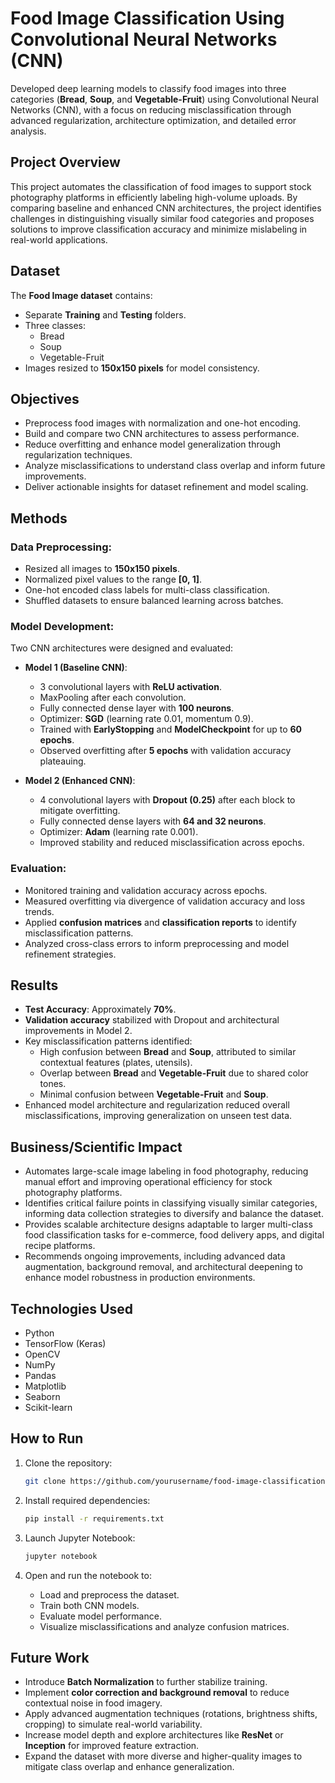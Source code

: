 # Food Image Classification Using Convolutional Neural Networks (CNN)

Developed deep learning models to classify food images into three categories (**Bread**, **Soup**, and **Vegetable-Fruit**) using Convolutional Neural Networks (CNN), with a focus on reducing misclassification through advanced regularization, architecture optimization, and detailed error analysis.

## Project Overview

This project automates the classification of food images to support stock photography platforms in efficiently labeling high-volume uploads. By comparing baseline and enhanced CNN architectures, the project identifies challenges in distinguishing visually similar food categories and proposes solutions to improve classification accuracy and minimize mislabeling in real-world applications.

## Dataset

The **Food Image dataset** contains:
- Separate **Training** and **Testing** folders.
- Three classes:
  - Bread
  - Soup
  - Vegetable-Fruit
- Images resized to **150x150 pixels** for model consistency.

## Objectives

- Preprocess food images with normalization and one-hot encoding.
- Build and compare two CNN architectures to assess performance.
- Reduce overfitting and enhance model generalization through regularization techniques.
- Analyze misclassifications to understand class overlap and inform future improvements.
- Deliver actionable insights for dataset refinement and model scaling.

## Methods

### Data Preprocessing:
- Resized all images to **150x150 pixels**.
- Normalized pixel values to the range **[0, 1]**.
- One-hot encoded class labels for multi-class classification.
- Shuffled datasets to ensure balanced learning across batches.

### Model Development:
Two CNN architectures were designed and evaluated:

- **Model 1 (Baseline CNN)**:
  - 3 convolutional layers with **ReLU activation**.
  - MaxPooling after each convolution.
  - Fully connected dense layer with **100 neurons**.
  - Optimizer: **SGD** (learning rate 0.01, momentum 0.9).
  - Trained with **EarlyStopping** and **ModelCheckpoint** for up to **60 epochs**.
  - Observed overfitting after **5 epochs** with validation accuracy plateauing.

- **Model 2 (Enhanced CNN)**:
  - 4 convolutional layers with **Dropout (0.25)** after each block to mitigate overfitting.
  - Fully connected dense layers with **64 and 32 neurons**.
  - Optimizer: **Adam** (learning rate 0.001).
  - Improved stability and reduced misclassification across epochs.

### Evaluation:
- Monitored training and validation accuracy across epochs.
- Measured overfitting via divergence of validation accuracy and loss trends.
- Applied **confusion matrices** and **classification reports** to identify misclassification patterns.
- Analyzed cross-class errors to inform preprocessing and model refinement strategies.

## Results

- **Test Accuracy**: Approximately **70%**.
- **Validation accuracy** stabilized with Dropout and architectural improvements in Model 2.
- Key misclassification patterns identified:
  - High confusion between **Bread** and **Soup**, attributed to similar contextual features (plates, utensils).
  - Overlap between **Bread** and **Vegetable-Fruit** due to shared color tones.
  - Minimal confusion between **Vegetable-Fruit** and **Soup**.
- Enhanced model architecture and regularization reduced overall misclassifications, improving generalization on unseen test data.

## Business/Scientific Impact

- Automates large-scale image labeling in food photography, reducing manual effort and improving operational efficiency for stock photography platforms.
- Identifies critical failure points in classifying visually similar categories, informing data collection strategies to diversify and balance the dataset.
- Provides scalable architecture designs adaptable to larger multi-class food classification tasks for e-commerce, food delivery apps, and digital recipe platforms.
- Recommends ongoing improvements, including advanced data augmentation, background removal, and architectural deepening to enhance model robustness in production environments.

## Technologies Used

- Python
- TensorFlow (Keras)
- OpenCV
- NumPy
- Pandas
- Matplotlib
- Seaborn
- Scikit-learn

## How to Run

1. Clone the repository:
    ```bash
    git clone https://github.com/yourusername/food-image-classification-cnn.git
    ```

2. Install required dependencies:
    ```bash
    pip install -r requirements.txt
    ```

3. Launch Jupyter Notebook:
    ```bash
    jupyter notebook
    ```

4. Open and run the notebook to:
   - Load and preprocess the dataset.
   - Train both CNN models.
   - Evaluate model performance.
   - Visualize misclassifications and analyze confusion matrices.

## Future Work

- Introduce **Batch Normalization** to further stabilize training.
- Implement **color correction and background removal** to reduce contextual noise in food imagery.
- Apply advanced augmentation techniques (rotations, brightness shifts, cropping) to simulate real-world variability.
- Increase model depth and explore architectures like **ResNet** or **Inception** for improved feature extraction.
- Expand the dataset with more diverse and higher-quality images to mitigate class overlap and enhance generalization.
